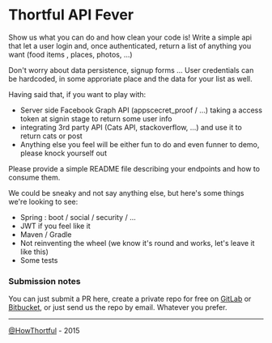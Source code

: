 # Thortful API Fever 

Show us what you can do and how clean your code is! Write a simple api that let a user login and, once authenticated, return a list of anything you want (food items , places, photos, ...)

Don't worry about data persistence, signup forms ... User credentials can be hardcoded, in some approriate place and the data for your list as well.

Having said that, if you want to play with:
* Server side Facebook Graph API (appscecret_proof / ...) taking a access token at signin stage to return some user info
* integrating 3rd party API (Cats API, stackoverflow, ...) and use it to return cats or post
* Anything else you feel will be either fun to do and even funner to demo, please knock yourself out

Please provide a simple README file describing your endpoints and how to consume them.

We could be sneaky and not say anything else, but here's some things we're looking to see:

* Spring : boot / social / security / ...
* JWT if you feel like it
* Maven / Gradle
* Not reinventing the wheel (we know it's round and works, let's leave it like this)
* Some tests

### Submission notes

You can just submit a PR here, create a private repo for free on [GitLab](https://www.gitlab.com/?gclid=CLCBmaWM474CFaMSwwodAqIAqw) or [Bitbucket](https://bitbucket.org/), or just send us the repo by email. Whatever you prefer.

---

[@HowThortful](http://thortful.com) - 2015
